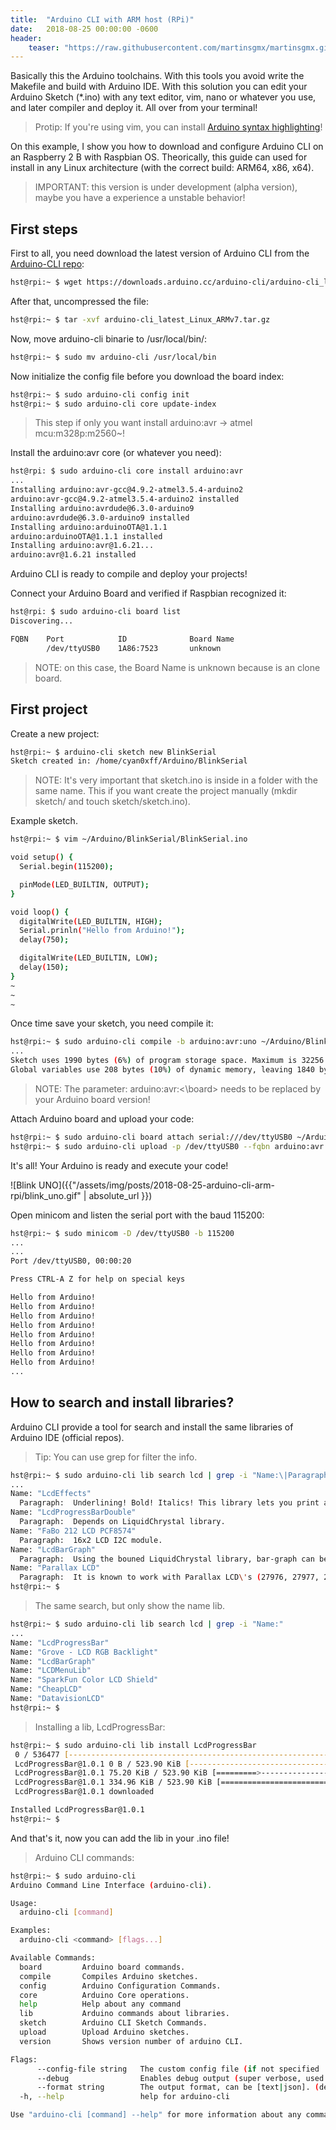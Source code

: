 ```yaml
---
title:  "Arduino CLI with ARM host (RPi)"
date:   2018-08-25 00:00:00 -0600
header:
    teaser: "https://raw.githubusercontent.com/martinsgmx/martinsgmx.github.io/master/assets/img/posts/2018-08-25-arduino-cli-arm-rpi/header.png"
---
```


Basically this the Arduino toolchains. With this tools you avoid write the Makefile and build with Arduino IDE. With this solution you can edit your Arduino Sketch (*.ino) with any text editor, vim, nano or whatever you use, and later compiler and deploy it. All over from your terminal!

> Protip: If you're using vim, you can install [Arduino syntax highlighting]!

On this example, I show you how to download and configure Arduino CLI on an Raspberry 2 B with Raspbian OS. Theorically, this guide can used for install in any Linux architecture (with the correct build: ARM64, x86, x64).

> IMPORTANT: this version is under development (alpha version), maybe you have a experience a unstable behavior!

First steps
------

First to all, you need download the latest version of Arduino CLI from the [Arduino-CLI repo]:

```bash
hst@rpi:~ $ wget https://downloads.arduino.cc/arduino-cli/arduino-cli_latest_Linux_ARMv7.tar.gz
```

After that, uncompressed the file:

```bash
hst@rpi:~ $ tar -xvf arduino-cli_latest_Linux_ARMv7.tar.gz
```

Now, move arduino-cli binarie to /usr/local/bin/:

```bash
hst@rpi:~ $ sudo mv arduino-cli /usr/local/bin
```

Now initialize the config file before you download the board index:

```bash
hst@rpi:~ $ sudo arduino-cli config init
hst@rpi:~ $ sudo arduino-cli core update-index
```

> This step if only you want install arduino:avr -> atmel mcu:m328p:m2560~!

Install the arduino:avr core (or whatever you need):

```bash
hst@rpi: $ sudo arduino-cli core install arduino:avr
...
Installing arduino:avr-gcc@4.9.2-atmel3.5.4-arduino2
arduino:avr-gcc@4.9.2-atmel3.5.4-arduino2 installed
Installing arduino:avrdude@6.3.0-arduino9
arduino:avrdude@6.3.0-arduino9 installed
Installing arduino:arduinoOTA@1.1.1
arduino:arduinoOTA@1.1.1 installed
Installing arduino:avr@1.6.21...
arduino:avr@1.6.21 installed
```

Arduino CLI is ready to compile and deploy your projects!

Connect your Arduino Board and verified if Raspbian recognized it:

```bash
hst@rpi: $ sudo arduino-cli board list
Discovering...

FQBN    Port            ID              Board Name
        /dev/ttyUSB0    1A86:7523       unknown
```

> NOTE: on this case, the Board Name is unknown because is an clone board.

First project
------

Create a new project:

```bash
hst@rpi:~ $ arduino-cli sketch new BlinkSerial
Sketch created in: /home/cyan0xff/Arduino/BlinkSerial
```

> NOTE: It's very important that sketch.ino is inside in a folder with the same name. This if you want create the project manually (mkdir sketch/ and touch sketch/sketch.ino).

Example sketch.

```bash
hst@rpi:~ $ vim ~/Arduino/BlinkSerial/BlinkSerial.ino

void setup() {
  Serial.begin(115200);

  pinMode(LED_BUILTIN, OUTPUT);
}

void loop() {
  digitalWrite(LED_BUILTIN, HIGH);
  Serial.prinln("Hello from Arduino!");
  delay(750);

  digitalWrite(LED_BUILTIN, LOW);
  delay(150);
}
~
~
~
```

Once time save your sketch, you need compile it:

```bash
hst@rpi:~ $ sudo arduino-cli compile -b arduino:avr:uno ~/Arduino/BlinkSerial/
...
Sketch uses 1990 bytes (6%) of program storage space. Maximum is 32256 bytes.
Global variables use 208 bytes (10%) of dynamic memory, leaving 1840 bytes for local variables. Maximum is 2048 bytes.
```

> NOTE: The parameter: arduino:avr:<\board> needs to be replaced by your Arduino board version!

Attach Arduino board and upload your code:

```bash
hst@rpi:~ $ sudo arduino-cli board attach serial:///dev/ttyUSB0 ~/Arduino/BlinkSerial/
hst@rpi:~ $ sudo arduino-cli upload -p /dev/ttyUSB0 --fqbn arduino:avr:uno ~/Arduino/BlinkSerial/
```

It's all! Your Arduino is ready and execute your code!

![Blink UNO]({{"/assets/img/posts/2018-08-25-arduino-cli-arm-rpi/blink_uno.gif" | absolute_url }})

Open minicom and listen the serial port with the baud 115200:

```bash
hst@rpi:~ $ sudo minicom -D /dev/ttyUSB0 -b 115200
...
...
Port /dev/ttyUSB0, 00:00:20

Press CTRL-A Z for help on special keys

Hello from Arduino!
Hello from Arduino!
Hello from Arduino!
Hello from Arduino!
Hello from Arduino!
Hello from Arduino!
Hello from Arduino!
Hello from Arduino!
...
```

How to search and install libraries?
------

Arduino CLI provide a tool for search and install the same libraries of Arduino IDE (official repos).

> Tip: You can use grep for filter the info.

```bash
hst@rpi:~ $ sudo arduino-cli lib search lcd | grep -i "Name:\|Paragraph:"
...
Name: "LcdEffects"
  Paragraph:  Underlining! Bold! Italics! This library lets you print all these and more on character LCDs.
Name: "LcdProgressBarDouble"
  Paragraph:  Depends on LiquidChrystal library.
Name: "FaBo 212 LCD PCF8574"
  Paragraph:  16x2 LCD I2C module.
Name: "LcdBarGraph"
  Paragraph:  Using the bouned LiquidChrystal library, bar-graph can be displayed in the screen. See demo: http://youtu.be/noXtsvPRwQk
Name: "Parallax LCD"
  Paragraph:  It is known to work with Parallax LCD\'s (27976, 27977, 27979).
hst@rpi:~ $
```

> The same search, but only show the name lib.

```bash
hst@rpi:~ $ sudo arduino-cli lib search lcd | grep -i "Name:"
...
Name: "LcdProgressBar"
Name: "Grove - LCD RGB Backlight"
Name: "LcdBarGraph"
Name: "LCDMenuLib"
Name: "SparkFun Color LCD Shield"
Name: "CheapLCD"
Name: "DatavisionLCD"
hst@rpi:~ $
```

> Installing a lib, LcdProgressBar:

```bash
hst@rpi:~ $ sudo arduino-cli lib install LcdProgressBar
 0 / 536477 [-----------------------------------------------------------------------------------------------------]  0.00%
 LcdProgressBar@1.0.1 0 B / 523.90 KiB [--------------------------------------------------------------------------] 0.00%
 LcdProgressBar@1.0.1 75.20 KiB / 523.90 KiB [=========>----------------------------------------------------------]  14.35% 
 LcdProgressBar@1.0.1 334.96 KiB / 523.90 KiB [==========================================>------------------------] 63.94%
 LcdProgressBar@1.0.1 downloaded

Installed LcdProgressBar@1.0.1
hst@rpi:~ $
```

And that's it, now you can add the lib in your .ino file!

> Arduino CLI commands:

```bash
hst@rpi:~ $ sudo arduino-cli
Arduino Command Line Interface (arduino-cli).

Usage:
  arduino-cli [command]

Examples:
  arduino-cli <command> [flags...]

Available Commands:
  board         Arduino board commands.
  compile       Compiles Arduino sketches.
  config        Arduino Configuration Commands.
  core          Arduino Core operations.
  help          Help about any command
  lib           Arduino commands about libraries.
  sketch        Arduino CLI Sketch Commands.
  upload        Upload Arduino sketches.
  version       Shows version number of arduino CLI.

Flags:
      --config-file string   The custom config file (if not specified ./.cli-config.yml will be used).
      --debug                Enables debug output (super verbose, used to debug the CLI).
      --format string        The output format, can be [text|json]. (default "text")
  -h, --help                 help for arduino-cli

Use "arduino-cli [command] --help" for more information about any command.
```

[Arduino syntax highlighting]:https://github.com/sudar/vim-arduino-syntax
[Arduino.cc]: https://www.arduino.cc/
[Arduino-CLI repo]: https://github.com/arduino/arduino-cli
